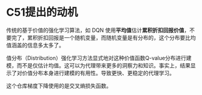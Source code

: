 # C51提出的动机

传统的基于价值的强化学习算法，如 DQN 使用**平均值**估计**累积折扣回报价值**，不要完了，累积折扣回报是一个随机变量，而随机变量是有分布的，这个分布要比均值涵盖的信息多太多了。

值分布（Distribution）强化学习方法显式地对这种价值函数Q-value分布进行建模，而不是仅估计均值。这可以为代理带来更多的洞察力和知识。事实上，结果显示了对价值分布本身进行建模的有用性。导致更快、更稳定的代理学习。

这个仓库梯度下降使用的是交叉熵损失函数。